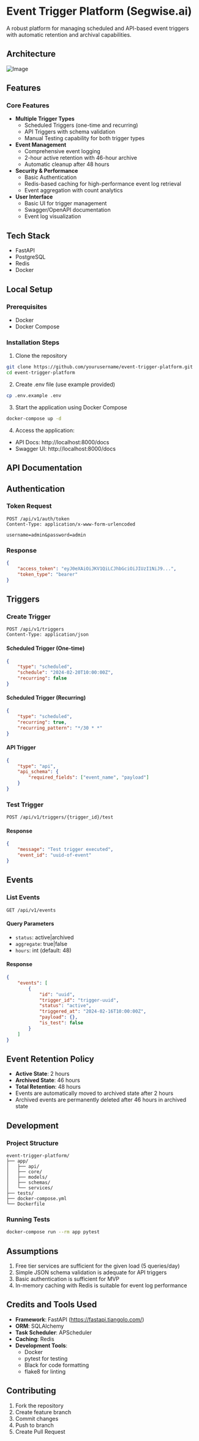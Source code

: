 # Event Trigger Platform (Segwise.ai)

A robust platform for managing scheduled and API-based event triggers with automatic retention and archival capabilities.

## Architecture

![Image](https://github.com/user-attachments/assets/1340ada4-c17e-418d-a6fa-6c03deba30e1)

## Features

### Core Features
- **Multiple Trigger Types**
  - Scheduled Triggers (one-time and recurring)
  - API Triggers with schema validation
  - Manual Testing capability for both trigger types
- **Event Management**
  - Comprehensive event logging
  - 2-hour active retention with 46-hour archive
  - Automatic cleanup after 48 hours
- **Security & Performance**
  - Basic Authentication
  - Redis-based caching for high-performance event log retrieval
  - Event aggregation with count analytics
- **User Interface**
  - Basic UI for trigger management
  - Swagger/OpenAPI documentation
  - Event log visualization

## Tech Stack
- FastAPI
- PostgreSQL
- Redis
- Docker
  

## Local Setup

### Prerequisites
- Docker
- Docker Compose

### Installation Steps

1. Clone the repository
```bash
git clone https://github.com/yourusername/event-trigger-platform.git
cd event-trigger-platform
```

2. Create .env file (use example provided)
```bash
cp .env.example .env
```

3. Start the application using Docker Compose
```bash
docker-compose up -d
```

4. Access the application:
- API Docs: http://localhost:8000/docs
- Swagger UI: http://localhost:8000/docs

## API Documentation

## Authentication
### Token Request
```http
POST /api/v1/auth/token
Content-Type: application/x-www-form-urlencoded

username=admin&password=admin
```

### Response
```json
{
    "access_token": "eyJ0eXAiOiJKV1QiLCJhbGciOiJIUzI1NiJ9...",
    "token_type": "bearer"
}
```

## Triggers

### Create Trigger
```http
POST /api/v1/triggers
Content-Type: application/json
```

#### Scheduled Trigger (One-time)
```json
{
    "type": "scheduled",
    "schedule": "2024-02-20T10:00:00Z",
    "recurring": false
}
```

#### Scheduled Trigger (Recurring)
```json
{
    "type": "scheduled",
    "recurring": true,
    "recurring_pattern": "*/30 * *"
}
```

#### API Trigger
```json
{
    "type": "api",
    "api_schema": {
        "required_fields": ["event_name", "payload"]
    }
}
```

### Test Trigger
```http
POST /api/v1/triggers/{trigger_id}/test
```

#### Response
```json
{
    "message": "Test trigger executed",
    "event_id": "uuid-of-event"
}
```

## Events

### List Events
```http
GET /api/v1/events
```

#### Query Parameters
- `status`: active|archived
- `aggregate`: true|false
- `hours`: int (default: 48)

#### Response
```json
{
    "events": [
        {
            "id": "uuid",
            "trigger_id": "trigger-uuid",
            "status": "active",
            "triggered_at": "2024-02-16T10:00:00Z",
            "payload": {},
            "is_test": false
        }
    ]
}
```

## Event Retention Policy
- **Active State**: 2 hours
- **Archived State**: 46 hours
- **Total Retention**: 48 hours
- Events are automatically moved to archived state after 2 hours
- Archived events are permanently deleted after 46 hours in archived state


## Development

### Project Structure
```
event-trigger-platform/
├── app/
│   ├── api/
│   ├── core/
│   ├── models/
│   ├── schemas/
│   └── services/
├── tests/
├── docker-compose.yml
└── Dockerfile
```

### Running Tests
```bash
docker-compose run --rm app pytest
```

## Assumptions
1. Free tier services are sufficient for the given load (5 queries/day)
2. Simple JSON schema validation is adequate for API triggers
3. Basic authentication is sufficient for MVP
4. In-memory caching with Redis is suitable for event log performance

## Credits and Tools Used
- **Framework**: FastAPI (https://fastapi.tiangolo.com/)
- **ORM**: SQLAlchemy
- **Task Scheduler**: APScheduler
- **Caching**: Redis
- **Development Tools**:
  - Docker
  - pytest for testing
  - Black for code formatting
  - flake8 for linting

## Contributing
1. Fork the repository
2. Create feature branch
3. Commit changes
4. Push to branch
5. Create Pull Request
